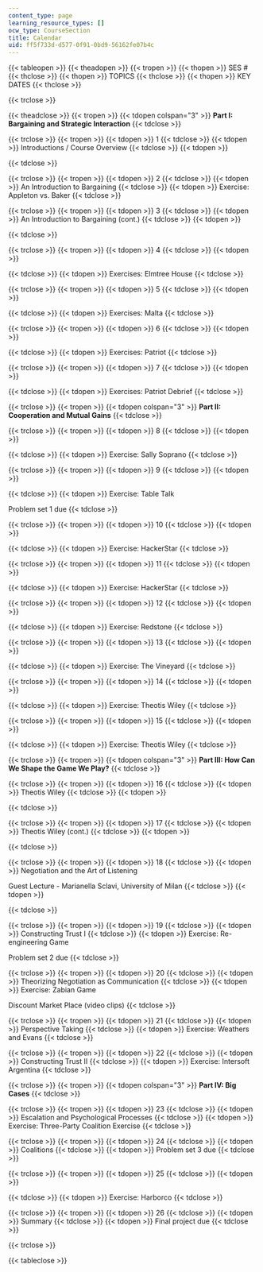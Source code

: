 ```yaml
---
content_type: page
learning_resource_types: []
ocw_type: CourseSection
title: Calendar
uid: ff5f733d-d577-0f91-0bd9-56162fe07b4c
---
```


{{< tableopen >}}
{{< theadopen >}}
{{< tropen >}}
{{< thopen >}}
SES #
{{< thclose >}}
{{< thopen >}}
TOPICS
{{< thclose >}}
{{< thopen >}}
KEY DATES
{{< thclose >}}

{{< trclose >}}

{{< theadclose >}}
{{< tropen >}}
{{< tdopen colspan="3" >}}
**Part I: Bargaining and Strategic Interaction**
{{< tdclose >}}

{{< trclose >}}
{{< tropen >}}
{{< tdopen >}}
1
{{< tdclose >}}
{{< tdopen >}}
Introductions / Course Overview
{{< tdclose >}}
{{< tdopen >}}

{{< tdclose >}}

{{< trclose >}}
{{< tropen >}}
{{< tdopen >}}
2
{{< tdclose >}}
{{< tdopen >}}
An Introduction to Bargaining
{{< tdclose >}}
{{< tdopen >}}
Exercise: Appleton vs. Baker
{{< tdclose >}}

{{< trclose >}}
{{< tropen >}}
{{< tdopen >}}
3
{{< tdclose >}}
{{< tdopen >}}
An Introduction to Bargaining (cont.)
{{< tdclose >}}
{{< tdopen >}}

{{< tdclose >}}

{{< trclose >}}
{{< tropen >}}
{{< tdopen >}}
4
{{< tdclose >}}
{{< tdopen >}}

{{< tdclose >}}
{{< tdopen >}}
Exercises: Elmtree House
{{< tdclose >}}

{{< trclose >}}
{{< tropen >}}
{{< tdopen >}}
5
{{< tdclose >}}
{{< tdopen >}}

{{< tdclose >}}
{{< tdopen >}}
Exercises: Malta
{{< tdclose >}}

{{< trclose >}}
{{< tropen >}}
{{< tdopen >}}
6
{{< tdclose >}}
{{< tdopen >}}

{{< tdclose >}}
{{< tdopen >}}
Exercises: Patriot
{{< tdclose >}}

{{< trclose >}}
{{< tropen >}}
{{< tdopen >}}
7
{{< tdclose >}}
{{< tdopen >}}

{{< tdclose >}}
{{< tdopen >}}
Exercises: Patriot Debrief
{{< tdclose >}}

{{< trclose >}}
{{< tropen >}}
{{< tdopen colspan="3" >}}
**Part II: Cooperation and Mutual Gains**
{{< tdclose >}}

{{< trclose >}}
{{< tropen >}}
{{< tdopen >}}
8
{{< tdclose >}}
{{< tdopen >}}

{{< tdclose >}}
{{< tdopen >}}
Exercise: Sally Soprano
{{< tdclose >}}

{{< trclose >}}
{{< tropen >}}
{{< tdopen >}}
9
{{< tdclose >}}
{{< tdopen >}}

{{< tdclose >}}
{{< tdopen >}}
Exercise: Table Talk  
  
Problem set 1 due
{{< tdclose >}}

{{< trclose >}}
{{< tropen >}}
{{< tdopen >}}
10
{{< tdclose >}}
{{< tdopen >}}

{{< tdclose >}}
{{< tdopen >}}
Exercise: HackerStar
{{< tdclose >}}

{{< trclose >}}
{{< tropen >}}
{{< tdopen >}}
11
{{< tdclose >}}
{{< tdopen >}}

{{< tdclose >}}
{{< tdopen >}}
Exercise: HackerStar
{{< tdclose >}}

{{< trclose >}}
{{< tropen >}}
{{< tdopen >}}
12
{{< tdclose >}}
{{< tdopen >}}

{{< tdclose >}}
{{< tdopen >}}
Exercise: Redstone
{{< tdclose >}}

{{< trclose >}}
{{< tropen >}}
{{< tdopen >}}
13
{{< tdclose >}}
{{< tdopen >}}

{{< tdclose >}}
{{< tdopen >}}
Exercise: The Vineyard
{{< tdclose >}}

{{< trclose >}}
{{< tropen >}}
{{< tdopen >}}
14
{{< tdclose >}}
{{< tdopen >}}

{{< tdclose >}}
{{< tdopen >}}
Exercise: Theotis Wiley
{{< tdclose >}}

{{< trclose >}}
{{< tropen >}}
{{< tdopen >}}
15
{{< tdclose >}}
{{< tdopen >}}

{{< tdclose >}}
{{< tdopen >}}
Exercise: Theotis Wiley
{{< tdclose >}}

{{< trclose >}}
{{< tropen >}}
{{< tdopen colspan="3" >}}
**Part III: How Can We Shape the Game We Play?**
{{< tdclose >}}

{{< trclose >}}
{{< tropen >}}
{{< tdopen >}}
16
{{< tdclose >}}
{{< tdopen >}}
Theotis Wiley
{{< tdclose >}}
{{< tdopen >}}

{{< tdclose >}}

{{< trclose >}}
{{< tropen >}}
{{< tdopen >}}
17
{{< tdclose >}}
{{< tdopen >}}
Theotis Wiley (cont.)
{{< tdclose >}}
{{< tdopen >}}

{{< tdclose >}}

{{< trclose >}}
{{< tropen >}}
{{< tdopen >}}
18
{{< tdclose >}}
{{< tdopen >}}
Negotiation and the Art of Listening  
  
Guest Lecture - Marianella Sclavi, University of Milan
{{< tdclose >}}
{{< tdopen >}}

{{< tdclose >}}

{{< trclose >}}
{{< tropen >}}
{{< tdopen >}}
19
{{< tdclose >}}
{{< tdopen >}}
Constructing Trust I
{{< tdclose >}}
{{< tdopen >}}
Exercise: Re-engineering Game  
  
Problem set 2 due
{{< tdclose >}}

{{< trclose >}}
{{< tropen >}}
{{< tdopen >}}
20
{{< tdclose >}}
{{< tdopen >}}
Theorizing Negotiation as Communication
{{< tdclose >}}
{{< tdopen >}}
Exercise: Zabian Game  
  
Discount Market Place (video clips)
{{< tdclose >}}

{{< trclose >}}
{{< tropen >}}
{{< tdopen >}}
21
{{< tdclose >}}
{{< tdopen >}}
Perspective Taking
{{< tdclose >}}
{{< tdopen >}}
Exercise: Weathers and Evans
{{< tdclose >}}

{{< trclose >}}
{{< tropen >}}
{{< tdopen >}}
22
{{< tdclose >}}
{{< tdopen >}}
Constructing Trust II
{{< tdclose >}}
{{< tdopen >}}
Exercise: Intersoft Argentina
{{< tdclose >}}

{{< trclose >}}
{{< tropen >}}
{{< tdopen colspan="3" >}}
**Part IV: Big Cases**
{{< tdclose >}}

{{< trclose >}}
{{< tropen >}}
{{< tdopen >}}
23
{{< tdclose >}}
{{< tdopen >}}
Escalation and Psychological Processes
{{< tdclose >}}
{{< tdopen >}}
Exercise: Three-Party Coalition Exercise
{{< tdclose >}}

{{< trclose >}}
{{< tropen >}}
{{< tdopen >}}
24
{{< tdclose >}}
{{< tdopen >}}
Coalitions
{{< tdclose >}}
{{< tdopen >}}
Problem set 3 due
{{< tdclose >}}

{{< trclose >}}
{{< tropen >}}
{{< tdopen >}}
25
{{< tdclose >}}
{{< tdopen >}}

{{< tdclose >}}
{{< tdopen >}}
Exercise: Harborco
{{< tdclose >}}

{{< trclose >}}
{{< tropen >}}
{{< tdopen >}}
26
{{< tdclose >}}
{{< tdopen >}}
Summary
{{< tdclose >}}
{{< tdopen >}}
Final project due
{{< tdclose >}}

{{< trclose >}}

{{< tableclose >}}
